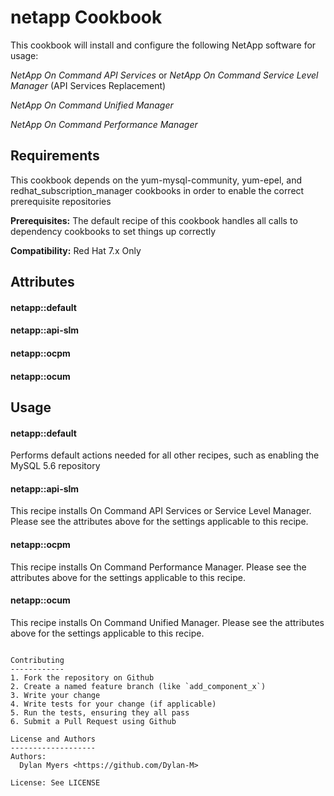 netapp Cookbook
===============
This cookbook will install and configure the following NetApp software for usage:

*NetApp On Command API Services* or *NetApp On Command Service Level Manager* (API Services Replacement)

*NetApp On Command Unified Manager*

*NetApp On Command Performance Manager*

Requirements
------------
This cookbook depends on the yum-mysql-community, yum-epel, and redhat_subscription_manager cookbooks in order to enable the correct prerequisite repositories

**Prerequisites:** The default recipe of this cookbook handles all calls to dependency cookbooks to set things up correctly

**Compatibility:** Red Hat 7.x Only

Attributes
----------
#### netapp::default


#### netapp::api-slm


#### netapp::ocpm


#### netapp::ocum


Usage
-----
#### netapp::default
Performs default actions needed for all other recipes, such as enabling the MySQL 5.6 repository

#### netapp::api-slm
This recipe installs On Command API Services or Service Level Manager.
Please see the attributes above for the settings applicable to this recipe.

#### netapp::ocpm
This recipe installs On Command Performance Manager.
Please see the attributes above for the settings applicable to this recipe.

#### netapp::ocum
This recipe installs On Command Unified Manager.
Please see the attributes above for the settings applicable to this recipe.
```

Contributing
------------
1. Fork the repository on Github
2. Create a named feature branch (like `add_component_x`)
3. Write your change
4. Write tests for your change (if applicable)
5. Run the tests, ensuring they all pass
6. Submit a Pull Request using Github

License and Authors
-------------------
Authors:
  Dylan Myers <https://github.com/Dylan-M>

License: See LICENSE